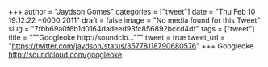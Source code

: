 
+++
author = "Jaydson Gomes"
categories = ["tweet"]
date = "Thu Feb 10 19:12:22 +0000 2011"
draft = false
image = "No media found for this Tweet"
slug = "7fbb69a0f6b1d0164dadeed93fc856892bccd4df"
tags = ["tweet"]
title = """Googleoke http://soundclo..."""
tweet = true
tweet_url = "https://twitter.com/jaydson/status/35778118790680576"
+++
Googleoke http://soundcloud.com/googleoke
